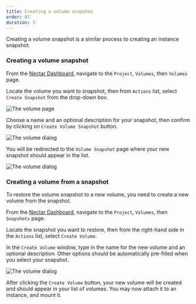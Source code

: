 ```yaml
---
title: Creating a volume snapshot
order: 07
duration: 5
---
```


Creating a volume snapshot is a similar process to creating an instance snapshot.

### Creating a volume snapshot

From the [Nectar Dashboard](https://dashboard.rc.nectar.org.au), navigate to the `Project`, `Volumes`, then `Volumes` page.

Locate the volume you want to snapshot, then from `Actions` list, select `Create Snapshot` from the drop-down box.

![The volume page]({{site.baseurl}}/assets/images/snapshots/snapshot-from-volume-page.png)

Choose a name and an optional description for your snapshot, then confirm by clicking on `Create Volume Snapshot` button.

![The volume dialog]({{site.baseurl}}/assets/images/snapshots/snapshot-volume-dialog.png)

You will be redirected to the `Volume Snapshot` page where your new snapshot should appear in the list.

![The volume dialog]({{site.baseurl}}/assets/images/snapshots/snapshot-volume-snapshot-page.png)

### Creating a volume from a snapshot

To restore the volume snapshot to a new volume, you need to create a new volume from the snapshot.

From the [Nectar Dashboard](https://dashboard.rc.nectar.org.au), navigate to the `Project`, `Volumes`, then `Snapshots` page.

Locate the snapshot you want to restore, then from the right-hand side in the `Actions` list, select `Create Volume`.

In the `Create Volume` window, type in the name for the new volume and an optional description. Other options should be automatically pre-filled when you select your snapshot. 

![The volume dialog]({{site.baseurl}}/assets/images/snapshots/snapshot-volume-snapshot-dialog.png)

After clicking the `Create Volume` button, your new volume will be created and should appear in your list of volumes. You may now attach it to an instance, and mount it.
